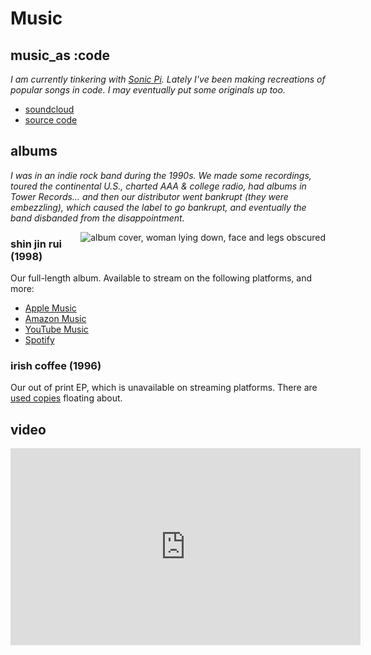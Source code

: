 # Music

## music_as :code

_I am currently tinkering with [Sonic Pi](https://sonic-pi.net). Lately I've been making recreations of popular songs in code. I may eventually put some originals up too._

- [soundcloud](https://soundcloud.com/f1337)
- [source code](https://github.com/f1337/music)

## albums

_I was in an indie rock band during the 1990s. We made some recordings, toured the continental U.S., charted AAA & college radio, had albums in Tower Records… and then our distributor went bankrupt (they were embezzling), which caused the label to go bankrupt, and eventually the band disbanded from the disappointment._

<div style="float: right;"><img src="https


----------


://is3-ssl.mzstatic.com/image/thumb/Music/y2003/m12/d11/h20/s05.neshiner.tif/300x300bb.webp" alt="album cover, woman lying down, face and legs obscured" />
</div>

### shin jin rui (1998)

Our full-length album. Available to stream on the following platforms, and more:

- [Apple Music](https://music.apple.com/us/album/shin-jin-rui/4058385)
- [Amazon Music](https://www.amazon.com/Shin-Jin-Rui-Adam/dp/B0012D80EC)
- [YouTube Music](https://music.youtube.com/playlist?list=OLAK5uy_m02SZ1HMI0pda5YiU8c7BJQv9niXYHDpU)
- [Spotify](https://open.spotify.com/album/4U8QKNZXmOZgDzHDm6RDoe)

### irish coffee (1996)

Our out of print EP, which is unavailable on streaming platforms. There are [used copies](https://www.amazon.com/Irish-Coffee-Adam/dp/B000CA9WS4) floating about.

## video

<iframe width="560" height="315" src="https://www.youtube.com/embed/XQ4EIq69_YI" frameborder="0" allow="accelerometer; autoplay; clipboard-write; encrypted-media; gyroscope; picture-in-picture" allowfullscreen></iframe>


<!--stackedit_data:
eyJoaXN0b3J5IjpbMTQ4NDYyNjA4OCwtMTgxNjYwNzA1MiwxNT
Q4MzY3NTUsMjg3NjA5NDk0LDY2MDMyNzA1OSwtMTYyODMxODYw
NCwyMjEzNjIwNDEsNjczNjY4MDA0LDE5Nzk0OTk5ODAsMTAyND
kyMzkzMywxMDMzMjI0OTMwXX0=
-->